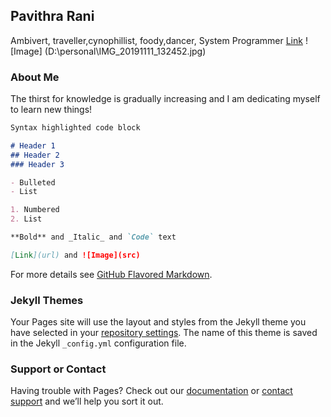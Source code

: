 ## Pavithra Rani
Ambivert, traveller,cynophillist, foody,dancer, System Programmer
[Link](https://www.linkedin.com/in/pavithra-rani-86589192/)
![Image] (D:\personal\IMG_20191111_132452.jpg)

### About Me
The thirst for knowledge is gradually increasing and I am dedicating myself to learn new things! 



```markdown
Syntax highlighted code block

# Header 1
## Header 2
### Header 3

- Bulleted
- List

1. Numbered
2. List

**Bold** and _Italic_ and `Code` text

[Link](url) and ![Image](src)
```

For more details see [GitHub Flavored Markdown](https://guides.github.com/features/mastering-markdown/).

### Jekyll Themes

Your Pages site will use the layout and styles from the Jekyll theme you have selected in your [repository settings](https://github.com/pavithrarani/pavithrarani.github.io/settings). The name of this theme is saved in the Jekyll `_config.yml` configuration file.

### Support or Contact

Having trouble with Pages? Check out our [documentation](https://docs.github.com/categories/github-pages-basics/) or [contact support](https://github.com/contact) and we’ll help you sort it out.
